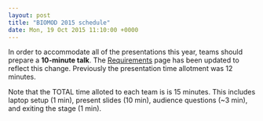```yaml
---
layout: post
title: "BIOMOD 2015 schedule"
date: Mon, 19 Oct 2015 11:10:00 +0000
---
```


In order to accommodate all of the presentations this year, teams should prepare a **10-minute talk**. The [Requirements](/requirements) page has been updated to reflect this change. Previously the presentation time allotment was 12 minutes.

Note that the TOTAL time alloted to each team is is 15 minutes. This includes laptop setup (1 min), present slides (10 min), audience questions (~3 min), and exiting the stage (1 min).
